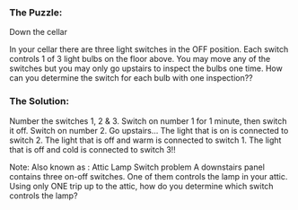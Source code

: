 ### The Puzzle:

Down the cellar

In your cellar there are three light switches in the OFF position. Each switch controls 1 of 3 light bulbs on the floor above.
You may move any of the switches but you may only go upstairs to inspect the bulbs one time. How can you determine the switch for each bulb with one inspection??

 
### The Solution:

Number the switches 1, 2 & 3.
Switch on number 1 for 1 minute, then switch it off. Switch on number 2. Go upstairs...
The light that is on is connected to switch 2. The light that is off and warm	is connected to switch 1. The light that is off and cold is connected to switch 3!! 


Note: 
Also known as : Attic Lamp Switch problem 
	A downstairs panel contains three on-off switches. One of them controls the lamp in your attic. 
	Using only ONE trip up to the attic, how do you determine which switch controls the lamp?


